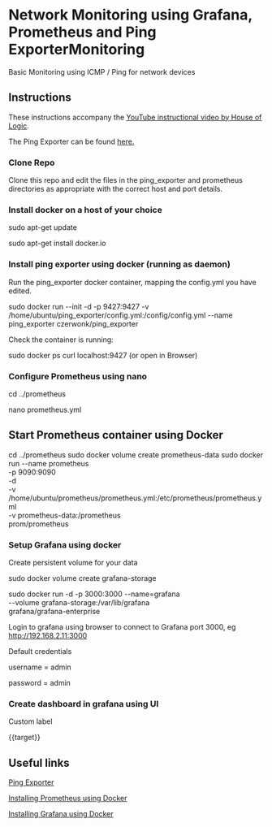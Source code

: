 # Network Monitoring using Grafana, Prometheus and Ping ExporterMonitoring

Basic Monitoring using ICMP / Ping for network devices

## Instructions
These instructions accompany the [YouTube instructional video by House of Logic](https://youtu.be/).

The Ping Exporter can be found [here.](https://github.com/czerwonk/ping_exporter)


### Clone Repo

Clone this repo and edit the files in the ping_exporter and prometheus directories as appropriate with the correct host and port details.

### Install docker on a host of your choice
sudo apt-get update

sudo apt-get install docker.io


### Install ping exporter using docker (running as daemon)

Run the ping_exporter docker container, mapping the config.yml you have edited.

sudo docker run --init -d -p 9427:9427 -v /home/ubuntu/ping_exporter/config.yml:/config/config.yml --name ping_exporter czerwonk/ping_exporter

Check the container is running:

sudo docker ps
curl localhost:9427
(or open in Browser)

### Configure Prometheus using nano 

cd ../prometheus

nano prometheus.yml

## Start Prometheus container using Docker

cd ../prometheus
sudo docker volume create prometheus-data
sudo docker run --name prometheus \
    -p 9090:9090 \
    -d \
    -v /home/ubuntu/prometheus/prometheus.yml:/etc/prometheus/prometheus.yml \
    -v prometheus-data:/prometheus \
    prom/prometheus

### Setup Grafana using docker

Create persistent volume for your data

sudo docker volume create grafana-storage

sudo docker run -d -p 3000:3000 --name=grafana \
  --volume grafana-storage:/var/lib/grafana \
  grafana/grafana-enterprise

Login to grafana using browser to connect to Grafana port 3000, eg http://192.168.2.11:3000

Default credentials

username = admin

password = admin 

### Create dashboard in grafana using UI

Custom label

{{target}}


## Useful links

[Ping Exporter](https://github.com/czerwonk/ping_exporter)

[Installing Prometheus using Docker](https://prometheus.io/docs/prometheus/latest/installation/#using-docker)

[Installing Grafana using Docker](https://grafana.com/docs/grafana/latest/setup-grafana/installation/docker/#run-grafana-docker-image)

 

